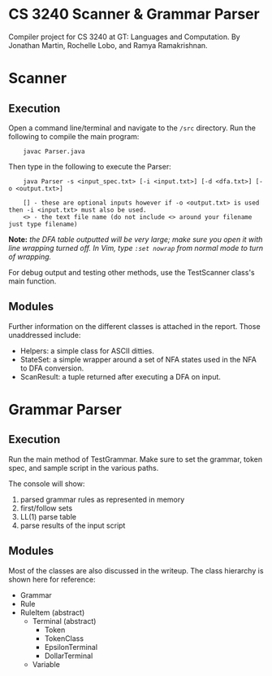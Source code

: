CS 3240 Scanner & Grammar Parser
================================
Compiler project for CS 3240 at GT: Languages and Computation. By Jonathan Martin, Rochelle Lobo, and Ramya Ramakrishnan.

Scanner
=======

Execution
---------
Open a command line/terminal and navigate to the `/src` directory. Run the following to compile the main program:

		javac Parser.java

Then type in the following to execute the Parser:

		java Parser -s <input_spec.txt> [-i <input.txt>] [-d <dfa.txt>] [-o <output.txt>]
		
		[] - these are optional inputs however if -o <output.txt> is used then -i <input.txt> must also be used.
		<> - the text file name (do not include <> around your filename just type filename)

**Note:** *the DFA table outputted will be very large; make sure you open it with line wrapping turned off. In Vim, type `:set nowrap` from normal mode to turn of wrapping.*

For debug output and testing other methods, use the TestScanner class's main function.

Modules
-------
Further information on the different classes is attached in the report. Those unaddressed include:
- Helpers: a simple class for ASCII ditties.
- StateSet: a simple wrapper around a set of NFA states used in the NFA to DFA conversion.
- ScanResult: a tuple returned after executing a DFA on input.

Grammar Parser
==============

Execution
---------
Run the main method of TestGrammar. Make sure to set the grammar, token spec, and sample script in the various paths.

The console will show:

1. parsed grammar rules as represented in memory
2. first/follow sets
3. LL(1) parse table
4. parse results of the input script

Modules
-------
Most of the classes are also discussed in the writeup. The class hierarchy is shown here for reference:
- Grammar
- Rule
- RuleItem (abstract)
    - Terminal (abstract)
        - Token
        - TokenClass
        - EpsilonTerminal
        - DollarTerminal
    - Variable
